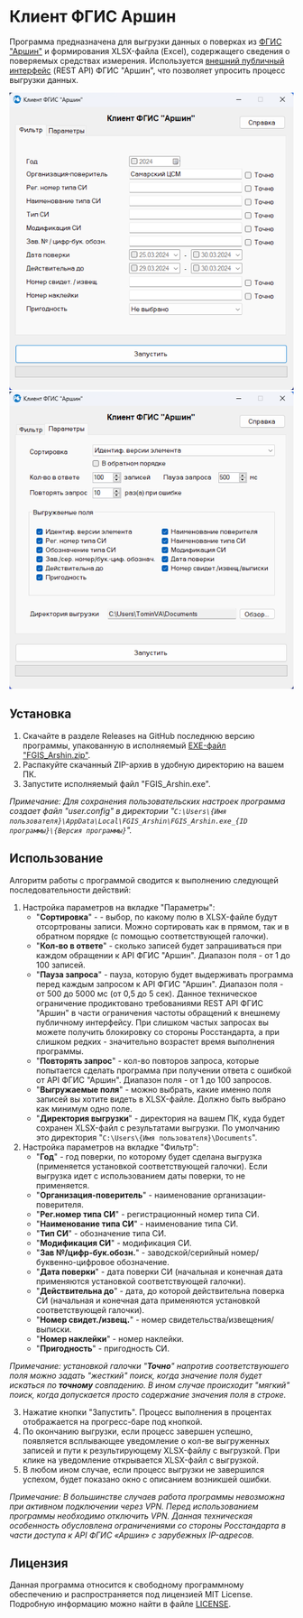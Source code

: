 # Клиент ФГИС Аршин
Программа предназначена для выгрузки данных о поверках из [ФГИС "Аршин"](https://fgis.gost.ru/fundmetrology/cm/) и формирования XLSX-файла (Excel), содержащего сведения о поверяемых средствах измерения. Используется [внешний публичный интерфейс](https://fgis.gost.ru/fundmetrology/cm/docs/1541318) (REST API) ФГИС "Аршин", что позволяет упросить процесс выгрузки данных.

![Изображение 2](https://github.com/tomin-vlad/FGIS_Arshin/blob/master/screen1.png)
![Изображение 1](https://github.com/tomin-vlad/FGIS_Arshin/blob/master/screen2.png)

## Установка
1. Скачайте в разделе Releases на GitHub последнюю версию программы, упакованную в исполняемый [EXE-файл "FGIS_Arshin.zip"](https://github.com/tomin-vlad/FGIS_Arshin/releases/latest).
2. Распакуйте скачанный ZIP-архив в удобную директорию на вашем ПК.
3. Запустите исполняемый файл "FGIS_Arshin.exe".

*Примечание: Для сохранения пользовательских настроек программа создает файл "user.config" в директории "`C:\Users\{Имя пользователя}\AppData\Local\FGIS_Arshin\FGIS_Arshin.exe_{ID программы}\{Версия программы}`".*

## Использование
Алгоритм работы с программой сводится к выполнению следующей последовательности действий:
1. Настройка параметров на вкладке "Параметры":
    - "**Сортировка**" - - выбор, по какому полю в XLSX-файле будут отсортрованы записи. Можно сортировать как в прямом, так и в обратном порядке (с помощью соответствующей галочки).
    - "**Кол-во в ответе**" - сколько записей будет запрашиваться при каждом обращении к API ФГИС "Аршин". Диапазон поля - от 1 до 100 записей.
    - "**Пауза запроса**" - пауза, которую будет выдерживать программа перед каждым запросом к API ФГИС "Аршин". Диапазон поля - от 500 до 5000 мс (от 0,5 до 5 сек). Данное техническое ограничение продиктовано требованиями REST API ФГИС "Аршин" в части ограничения частоты обращений к внешнему публичному интерфейсу. При слишком частых запросах вы можете получить блокировку со стороны Росстандарта, а при слишком редких - значительно возрастет время выполнения программы.
    - "**Повторять запрос**" - кол-во повторов запроса, которые попытается сделать программа при получении ответа с ошибкой от API ФГИС "Аршин". Диапазон поля - от 1 до 100 запросов.
    - "**Выгружаемые поля**" - можно выбрать, какие именно поля записей вы хотите видеть в XLSX-файле. Должно быть выбрано как минимум одно поле.
    - "**Директория выгрузки**" - директория на вашем ПК, куда будет сохранен XLSX-файл с результатами выгрузки. По умолчанию это директория "`C:\Users\{Имя пользователя}\Documents`".
2. Настройка параметров на вкладке "Фильтр":
    - "**Год**" - год поверки, по которому будет сделана выгрузка (применяется установкой соответствующей галочки). Если выгрузка идет с использованием даты поверки, то не применяется.
    - "**Организация-поверитель**" - наименование организации-поверителя.
    - "**Рег.номер типа СИ**" - регистрационный номер типа СИ.
    - "**Наименование типа СИ**" - наименование типа СИ.
    - "**Тип СИ**" - обозначение типа СИ.
    - "**Модификация СИ**" - модификация СИ.
    - "**Зав №/цифр-бук.обозн.**" - заводской/серийный номер/буквенно-цифровое обозначение.
    - "**Дата поверки**" - дата поверки СИ (начальная и конечная дата применяются установкой соответствующей галочки).
    - "**Действительна до**" - дата, до которой действительна поверка СИ (начальная и конечная дата применяются установкой соответствующей галочки).
    - "**Номер свидет./извещ.**" - номер свидетельства/извещения/выписки.
    - "**Номер наклейки**" - номер наклейки.
    - "**Пригодность**" - пригодность СИ.

*Примечание: установкой галочки "**Точно**" напротив соответствуюшего поля можно задать "жесткий" поиск, когда значение поля будет искаться по **точному** совпадению. В ином случае происходит "мягкий" поиск, когда допускается просто содержание значения поля в строке.*

3. Нажатие кнопки "Запустить". Процесс выполнения в процентах отображается на прогресс-баре под кнопкой.
4. По окончанию выгрузки, если процесс завершен успешно, появляется всплывающее уведомление о кол-ве выгруженных записей и пути к результирующему XLSX-файлу с выгрузкой. При клике на уведомление открывается XLSX-файл с выгрузкой.
5. В любом ином случае, если процесс выгрузки не завершился успехом, будет показано окно с описанием возникшей ошибки.

*Примечание: В большинстве случаев работа программы невозможна при активном подключении через VPN. Перед использованием программы необходимо отключить VPN. Данная техническая особенность обусловлена ограничениями со стороны Росстандарта в части доступа к API ФГИС «Аршин» с зарубежных IP-адресов.*

## Лицензия
Данная программа относится к свободному программному обеспечению и распространяется под лицензией MIT License. Подробную информацию можно найти в файле [LICENSE](https://github.com/tomin-vlad/FGIS_Arshin/blob/master/LICENSE).